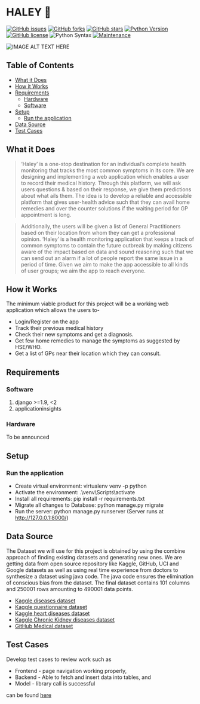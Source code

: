 # HALEY :dancer: 
[![GitHub issues](https://img.shields.io/github/issues/GroupProjectSem3/Haley)](https://github.com/GroupProjectSem3/Haley/issues)
[![GitHub forks](https://img.shields.io/github/forks/GroupProjectSem3/Haley)](https://github.com/GroupProjectSem3/Haley/network)
[![GitHub stars](https://img.shields.io/github/stars/GroupProjectSem3/Haley)](https://github.com/GroupProjectSem3/Haley/stargazers)
[![Python Version](https://img.shields.io/badge/Python-3.5|3.6-blue.svg)](https://shields.io/)
[![GitHub license](https://img.shields.io/github/license/GroupProjectSem3/Haley)](https://github.com/GroupProjectSem3/Haley/blob/master/LICENSE)
![Python Syntax](https://github.com/Rishit-dagli/Smart-Queuing-System-On-Edge/workflows/Python%20Syntax/badge.svg)
[![Maintenance](https://img.shields.io/badge/Maintained%3F-yes-green.svg)](https://GitHub.com/Naereen/StrapDown.js/graphs/commit-activity)

![IMAGE ALT TEXT HERE](https://github.com/GroupProjectSem3/Haley/blob/master/images/Haley.png)

## Table of Contents
- [What it Does](#what-it-does)
- [How it Works](#how-it-works)
- [Requirements](#requirements)
  * [Hardware](#hardware)
  * [Software](#software)
- [Setup](#setup)
  * [Run the application](#run-the-application)
- [Data Source](#data-source)
- [Test Cases](#test-cases)


## What it Does
>‘Haley’ is a one-stop destination for an individual’s complete health monitoring that tracks the most common symptoms in its core. We are designing and implementing a web application which enables a user to record their medical history. Through this platform, we will ask users questions & based on their response, we give them predictions about what ails them. The idea is to develop a reliable and accessible platform that gives user-health advice such that they can avail home remedies and over the counter solutions if the waiting period for GP appointment is long.

>Additionally, the users will be given a list of General Practitioners based on their location from whom they can get a professional opinion. ‘Haley’ is a health monitoring application that keeps a track of common symptoms to contain the future outbreak by making citizens aware of the impact based on data and sound reasoning such that we can send out an alarm if a lot of people report the same issue in a period of time. Given we aim to make the app accessible to all kinds of user groups; we aim the app to reach everyone.

## How it Works
The minimum viable product for this project will be a working web application which allows the users to-
*	Login/Register on the app
*	Track their previous medical history
*	Check their new symptoms and get a diagnosis.
*	Get few home remedies to manage the symptoms as suggested by HSE/WHO.
*	Get a list of GPs near their location which they can consult.


## Requirements

### Software
1. django >=1.9, <2
2. applicationinsights

### Hardware
To be announced


## Setup

### Run the application 
* Create virtual environment: virtualenv venv -p python
* Activate the environment: .\venv\Scripts\activate
* Install all requirements: pip install -r requirements.txt
* Migrate all changes to Database: python manage.py migrate
* Run the server: python manage.py runserver
  (Server runs at http://127.0.0.1:8000/)


## Data Source
The Dataset we will use for this project is obtained by using the combine approach of finding existing datasets and generating new ones. We are getting data from open source repository like Kaggle, GitHub, UCI and Google datasets as well as using real time experience from doctors to synthesize a dataset using java code. The java code ensures the elimination of conscious bias from the dataset. The final dataset contains 101 columns and 250001 rows amounting to 490001 data points. 
* [Kaggle diseases dataset](https://www.kaggle.com/priya1207/diseases-dataset)
* [Kaggle questionnaire dataset](https://www.kaggle.com/moradnejad/nhanes-questionnaires-datasets-20172018-csv?)
* [Kaggle heart diseases dataset](https://www.kaggle.com/johnsmith88/heart-disease-dataset)
* [Kaggle Chronic Kidney diseases dataset](https://www.kaggle.com/mansoordaku/ckdisease)
* [GitHub Medical dataset](https://github.com/adalca/medical-datasets)


## Test Cases
Develop test cases to review work such as
* Frontend - page navigation working properly,
* Backend - Able to fetch and insert data into tables, and
* Model - library call is successful

can be found [here](https://drive.google.com/file/d/1eb_F5XE5R0ldAp-P0bCLveQUhN8HD6Jb/view?usp=sharing)
